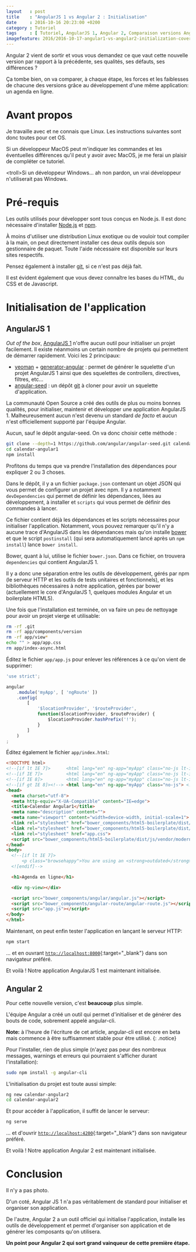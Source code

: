 ```yaml
---
layout   : post
title    : "AngularJS 1 vs Angular 2 : Initialisation"
date     : 2016-10-16 20:23:00 +0200
category : Tutoriel
tags     : [ Tutoriel, AngularJS 1, Angular 2, Comparaison versions AngularJS ]
imagefeature: 2016/2016-10-17-angular1-vs-angular2-initialization-cover.jpg
---
```

Angular 2 vient de sortir et vous vous demandez ce que vaut cette nouvelle version par rapport à la précédente, ses qualités, ses défauts, ses différences ?

Ça tombe bien, on va comparer, à chaque étape, les forces et les faiblesses de chacune des versions grâce au développement d'une même application: un agenda en ligne.

# Avant propos

Je travaille avec et ne connais que Linux. Les instructions suivantes sont donc toutes pour cet OS.

Si un développeur MacOS peut m'indiquer les commandes et les éventuelles différences qu'il peut y avoir avec MacOS, je me ferai un plaisir de compléter ce tutoriel.

\<troll>Si un développeur Windows... ah non pardon, un vrai développeur n'utiliserait pas Windows.</troll>

# Pré-requis

Les outils utilisés pour développer sont tous conçus en Node.js. Il est donc nécessaire d'installer [Node.js](https://nodejs.org) et [npm](https://www.npmjs.com).

À moins d'utiliser une distribution Linux exotique ou de vouloir tout compiler à la main, on peut directement installer ces deux outils depuis son gestionnaire de paquet. Toute l'aide nécessaire est disponible sur leurs sites respectifs.

Pensez également à installer [git](https://git-scm.com), si ce n'est pas déjà fait.

Il est évident également que vous devez connaître les bases du HTML, du CSS et de Javascript.

# Initialisation de l'application

## AngularJS 1

_Out of the box_, [AngularJS 1](https://angularjs.org) n'offre aucun outil pour initialiser un projet facilement. Il existe néanmoins un certain nombre de projets qui permettent de démarrer rapidement. Voici les 2 principaux:
* [yeoman](http://yeoman.io) + [generator-angular](https://github.com/yeoman/generator-angular#readme) : permet de générer le squelette d'un projet AngularJS 1 ainsi que des squelettes de controllers, directives, filtres, etc...
* [angular-seed](https://github.com/angular/angular-seed#readme) : un dépôt [git](https://git-scm.com/) à cloner pour avoir un squelette d'application.

La communauté Open Source a créé des outils de plus ou moins bonnes qualités, pour initialiser, maintenir et développer une application AngularJS 1. Malheureusement aucun n'est devenu un standard _de facto_ et aucun n'est officiellement supporté par l'équipe Angular.

Aucun, sauf le dépôt angular-seed. On va donc choisir cette méthode :

```bash
git clone --depth=1 https://github.com/angular/angular-seed.git calendar-angular1
cd calendar-angular1
npm install
```

Profitons du temps que va prendre l'installation des dépendances pour expliquer 2 ou 3 choses.

Dans le dépôt, il y a un fichier `package.json` contenant un objet JSON qui vous permet de configurer un projet avec npm. Il y a notamment `devDependencies` qui permet de définir les dépendances, liées au développement, à installer et `scripts` qui vous permet de définir des commandes à lancer.

Ce fichier contient déjà les dépendances et les scripts nécessaires pour initialiser l'application. Notamment, vous pouvez remarquer qu'il n'y a aucune trace d'AngularJS dans les dépendances mais qu'on installe [bower](https://bower.io) et que le script `postinstall` (qui sera automatiquement lancé après un `npm install`) lance `bower install`.

Bower, quant à lui, utilise le fichier `bower.json`. Dans ce fichier, on trouvera `dependencies` qui contient AngularJS 1.

Il y a donc une séparation entre les outils de développement, gérés par npm (le serveur HTTP et les outils de tests unitaires et fonctionnels), et les bibliothèques nécessaires à notre application, gérées par bower (actuellement le core d'AngularJS 1, quelques modules Angular et un boilerplate HTML5).

Une fois que l'installation est terminée, on va faire un peu de nettoyage pour avoir un projet vierge et utilisable:
```bash
rm -rf .git
rm -rf app/components/version
rm -rf app/view*
echo "" > app/app.css
rm app/index-async.html
```

Éditez le fichier `app/app.js` pour enlever les références à ce qu'on vient de supprimer:
```javascript
'use strict';

angular
    .module('myApp', [ 'ngRoute' ])
    .config(
        [
            '$locationProvider', '$routeProvider',
            function($locationProvider, $routeProvider) {
                $locationProvider.hashPrefix('!');
            }
        ]
    )
;
```

Éditez également le fichier `app/index.html`:
```html
<!DOCTYPE html>
<!--[if lt IE 7]>      <html lang="en" ng-app="myApp" class="no-js lt-ie9 lt-ie8 lt-ie7"> <![endif]-->
<!--[if IE 7]>         <html lang="en" ng-app="myApp" class="no-js lt-ie9 lt-ie8"> <![endif]-->
<!--[if IE 8]>         <html lang="en" ng-app="myApp" class="no-js lt-ie9"> <![endif]-->
<!--[if gt IE 8]><!--> <html lang="en" ng-app="myApp" class="no-js"> <!--<![endif]-->
<head>
  <meta charset="utf-8">
  <meta http-equiv="X-UA-Compatible" content="IE=edge">
  <title>Calendar Angular1</title>
  <meta name="description" content="">
  <meta name="viewport" content="width=device-width, initial-scale=1">
  <link rel="stylesheet" href="bower_components/html5-boilerplate/dist/css/normalize.css">
  <link rel="stylesheet" href="bower_components/html5-boilerplate/dist/css/main.css">
  <link rel="stylesheet" href="app.css">
  <script src="bower_components/html5-boilerplate/dist/js/vendor/modernizr-2.8.3.min.js"></script>
</head>
<body>
  <!--[if lt IE 7]>
      <p class="browsehappy">You are using an <strong>outdated</strong> browser. Please <a href="http://browsehappy.com/">upgrade your browser</a> to improve your experience.</p>
  <![endif]-->

  <h1>Agenda en ligne</h1>

  <div ng-view></div>

  <script src="bower_components/angular/angular.js"></script>
  <script src="bower_components/angular-route/angular-route.js"></script>
  <script src="app.js"></script>
</body>
</html>
```

Maintenant, on peut enfin tester l'application en lançant le serveur HTTP:

```bash
npm start
```

... et en ouvrant [`http://localhost:8000`](http://localhost:8000){:target="_blank"} dans son navigateur préféré.

Et voilà ! Notre application AngularJS 1 est maintenant initialisée.


## Angular 2

Pour cette nouvelle version, c'est __beaucoup__ plus simple.

L'équipe Angular a créé un outil qui permet d'initialiser et de générer des bouts de code, sobrement appelé angular-cli.

**Note:** à l'heure de l'écriture de cet article, angular-cli est encore en beta mais commence à être suffisamment stable pour être utilisé.
{: .notice}

Pour l'installer, rien de plus simple (n'ayez pas peur des nombreux messages, warnings et erreurs qui pourraient s'afficher durant l'installation):

```bash
sudo npm install -g angular-cli
```

L'initialisation du projet est toute aussi simple:

```bash
ng new calendar-angular2
cd calendar-angular2
```

Et pour accéder à l'application, il suffit de lancer le serveur:

```bash
ng serve
```

... et d'ouvrir [`http://localhost:4200`](http://localhost:4200){:target="_blank"} dans son navigateur préféré.

Et voilà ! Notre application Angular 2 est maintenant initialisée.

# Conclusion

Il n'y a pas photo.

D'un coté, Angular JS 1 n'a pas véritablement de standard pour initialiser et organiser son application.

De l'autre, Angular 2 a un outil officiel qui initialise l'application, installe les outils de développement et permet d'organiser son application et de générer les composants qu'on utilisera.

__Un point pour Angular 2 qui sort grand vainqueur de cette première étape.__
